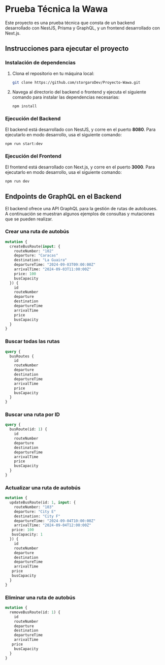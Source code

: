 # Prueba Técnica la Wawa

Este proyecto es una prueba técnica que consta de un backend desarrollado con NestJS, Prisma y GraphQL, y un frontend desarrollado con Next.js.

## Instrucciones para ejecutar el proyecto

### Instalación de dependencias

1. Clona el repositorio en tu máquina local:
   ```bash
   git clone https://github.com/storgaroDev/Proyecto-Wawa.git
   ```

2. Navega al directorio del backend o frontend y ejecuta el siguiente comando para instalar las dependencias necesarias:

   ```bash
   npm install
   ```

### Ejecución del Backend

El backend está desarrollado con NestJS, y corre en el puerto **8080**. Para ejecutarlo en modo desarrollo, usa el siguiente comando:

```bash
npm run start:dev
```

### Ejecución del Frontend

El frontend está desarrollado con Next.js, y corre en el puerto **3000**. Para ejecutarlo en modo desarrollo, usa el siguiente comando:

```bash
npm run dev
```

## Endpoints de GraphQL en el Backend

El backend ofrece una API GraphQL para la gestión de rutas de autobuses. A continuación se muestran algunos ejemplos de consultas y mutaciones que se pueden realizar.

### Crear una ruta de autobús

```graphql
mutation {
  createBusRoute(input: {
    routeNumber: "102"
    departure: "Caracas"
    destination: "La Guaira"
    departureTime: "2024-09-03T09:00:00Z"
    arrivalTime: "2024-09-03T11:00:00Z"
    price: 100
    busCapacity
  }) {
    id
    routeNumber
    departure
    destination
    departureTime
    arrivalTime
    price
    busCapacity
  }
}
```

### Buscar todas las rutas

```graphql
query {
  busRoutes {
    id
    routeNumber
    departure
    destination
    departureTime
    arrivalTime
    price
    busCapacity
  }
}
```

### Buscar una ruta por ID

```graphql
query {
  busRoute(id: 1) {
    id
    routeNumber
    departure
    destination
    departureTime
    arrivalTime
    price
    busCapacity
  }
}
```

### Actualizar una ruta de autobús

```graphql
mutation {
  updateBusRoute(id: 1, input: {
    routeNumber: "103"
    departure: "City E"
    destination: "City F"
    departureTime: "2024-09-04T10:00:00Z"
    arrivalTime: "2024-09-04T12:00:00Z"
   price: 100
   busCapacity: 1
  }) {
    id
    routeNumber
    departure
    destination
    departureTime
    arrivalTime
   price
   busCapacity
  }
}
```

### Eliminar una ruta de autobús

```graphql
mutation {
  removeBusRoute(id: 1) {
    id
    routeNumber
    departure
    destination
    departureTime
    arrivalTime
   price
    busCapacity
  }
}
```
